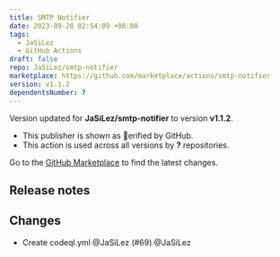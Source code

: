 ```yaml
---
title: SMTP Notifier
date: 2023-09-20 02:54:09 +00:00
tags:
  - JaSiLez
  - GitHub Actions
draft: false
repo: JaSiLez/smtp-notifier
marketplace: https://github.com/marketplace/actions/smtp-notifier
version: v1.1.2
dependentsNumber: ?
---
```



Version updated for **JaSiLez/smtp-notifier** to version **v1.1.2**.
- This publisher is shown as erified by GitHub.
- This action is used across all versions by **?** repositories.

Go to the [GitHub Marketplace](https://github.com/marketplace/actions/smtp-notifier) to find the latest changes.

## Release notes

## Changes
- Create codeql.yml @JaSiLez (#69)
@JaSiLez

